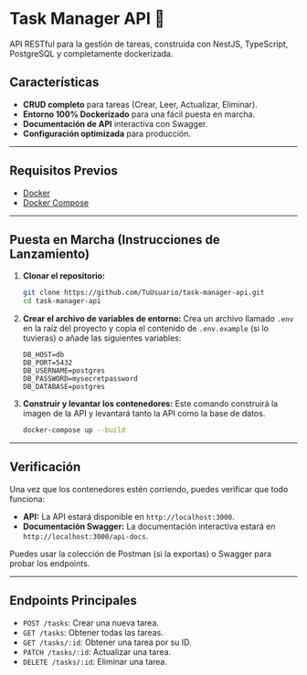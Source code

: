 # Task Manager API 🚀

API RESTful para la gestión de tareas, construida con NestJS, TypeScript, PostgreSQL y completamente dockerizada.

## Características

*   **CRUD completo** para tareas (Crear, Leer, Actualizar, Eliminar).
*   **Entorno 100% Dockerizado** para una fácil puesta en marcha.
*   **Documentación de API** interactiva con Swagger.
*   **Configuración optimizada** para producción.

---

## Requisitos Previos

*   [Docker](https://www.docker.com/products/docker-desktop/)
*   [Docker Compose](https://docs.docker.com/compose/install/)

---

## Puesta en Marcha (Instrucciones de Lanzamiento)

1.  **Clonar el repositorio:**
    ```bash
    git clone https://github.com/TuUsuario/task-manager-api.git
    cd task-manager-api
    ```

2.  **Crear el archivo de variables de entorno:**
    Crea un archivo llamado `.env` en la raíz del proyecto y copia el contenido de `.env.example` (si lo tuvieras) o añade las siguientes variables:
    ```env
    DB_HOST=db
    DB_PORT=5432
    DB_USERNAME=postgres
    DB_PASSWORD=mysecretpassword
    DB_DATABASE=postgres
    ```

3.  **Construir y levantar los contenedores:**
    Este comando construirá la imagen de la API y levantará tanto la API como la base de datos.
    ```bash
    docker-compose up --build
    ```

---

## Verificación

Una vez que los contenedores estén corriendo, puedes verificar que todo funciona:

*   **API:** La API estará disponible en `http://localhost:3000`.
*   **Documentación Swagger:** La documentación interactiva estará en `http://localhost:3000/api-docs`.

Puedes usar la colección de Postman (si la exportas) o Swagger para probar los endpoints.

---

## Endpoints Principales

*   `POST /tasks`: Crear una nueva tarea.
*   `GET /tasks`: Obtener todas las tareas.
*   `GET /tasks/:id`: Obtener una tarea por su ID.
*   `PATCH /tasks/:id`: Actualizar una tarea.
*   `DELETE /tasks/:id`: Eliminar una tarea.